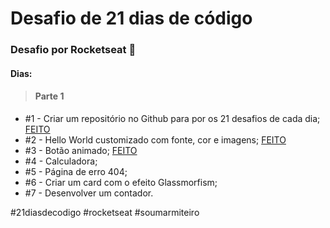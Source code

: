 # Desafio de 21 dias de código
### Desafio por Rocketseat 🚀

#### Dias:

> #### Parte 1

+ #1 - Criar um repositório no Github para por os 21 desafios de cada dia;  <a href="https://lucyanovidio.github.io/desafio-21-dias-codigo-rocketseat/dia-1" target="_blank">FEITO</a>
+ #2 - Hello World customizado com fonte, cor e imagens;  <a href="https://lucyanovidio.github.io/desafio-21-dias-codigo-rocketseat/dia-2" target="_blank">FEITO</a>
+ #3 - Botão animado;  <a href="https://lucyanovidio.github.io/desafio-21-dias-codigo-rocketseat/dia-3" target="_blank">FEITO</a>
+ #4 - Calculadora;
+ #5 - Página de erro 404;
+ #6 - Criar um card com o efeito Glassmorfism;
+ #7 - Desenvolver um contador.

#21diasdecodigo #rocketseat #soumarmiteiro
